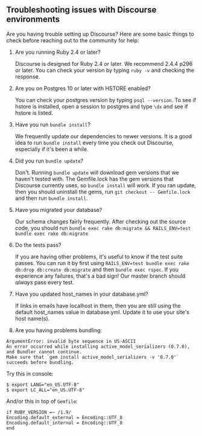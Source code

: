 ## Troubleshooting issues with Discourse environments

Are you having trouble setting up Discourse? Here are some basic things to check before
reaching out to the community for help:


1. Are you running Ruby 2.4 or later?

   Discourse is designed for Ruby 2.4 or later. We recommend 2.4.4 p296 or later. You can check your version by typing
   `ruby -v` and checking the response.


2. Are you on Postgres 10 or later with HSTORE enabled?

   You can check your postgres version by typing `psql --version`. To see if hstore is
   installed, open a session to postgres and type `\dx` and see if hstore is listed.


3. Have you run `bundle install`?

   We frequently update our dependencies to newer versions. It is a good idea to run
   `bundle install` every time you check out Discourse, especially if it's been a while.

4. Did you run `bundle update`?

   Don't. Running `bundle update` will download gem versions that we haven't tested with.
   The Gemfile.lock has the gem versions that Discourse currently uses, so `bundle install`
   will work.  If you ran update, then you should uninstall the gems, run
   `git checkout -- Gemfile.lock` and then run `bundle install`.

5. Have you migrated your database?

   Our schema changes fairly frequently. After checking out the source code, you should
   run `bundle exec rake db:migrate && RAILS_ENV=test bundle exec rake db:migrate`

7. Do the tests pass?

   If you are having other problems, it's useful to know if the test suite passes. You
   can run it by first using `RAILS_ENV=test bundle exec rake db:drop db:create db:migrate` and then `bundle exec rspec`. If you
   experience any failures, that's a bad sign! Our master branch should *always* pass
   every test.

8. Have you updated host_names in your database.yml?

   If links in emails have localhost in them, then you are still using the default host_names
   value in database.yml.  Update it to use your site's host name(s).

9. Are you having problems bundling:

```
ArgumentError: invalid byte sequence in US-ASCII
An error occurred while installing active_model_serializers (0.7.0), and Bundler cannot continue.
Make sure that `gem install active_model_serializers -v '0.7.0'` succeeds before bundling.
```

   Try this in console:

```
$ export LANG="en_US.UTF-8"
$ export LC_ALL="en_US.UTF-8"
```

   And/or this in top of `Gemfile`:

```
if RUBY_VERSION =~ /1.9/
Encoding.default_external = Encoding::UTF_8
Encoding.default_internal = Encoding::UTF_8
end
```
